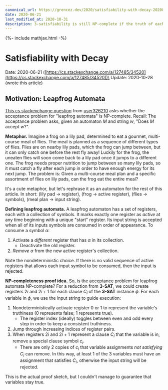 ```yaml
---
canonical_url: https://grencez.dev/2020/satisfiability-with-decay-20200621.md
date: 2020-06-21
last_modified_at: 2020-10-31
description: 3-satisfiability is still NP-complete if the truth of each variable can nondeterministically decay to false during evaluation of subsequent clauses.
---
```


{%- include mathjax.html -%}

# Satisfiability with Decay

Date: 2020-06-21 ([https://cs.stackexchange.com/a/127485/34520](https://cs.stackexchange.com/a/127485/34520))\
Update: 2020-10-28 (wrote this article)

## Motivation: Leapfrog Automata

[This cs.stackexchange question](https://cs.stackexchange.com/q/127268) from [user326210](https://cs.stackexchange.com/users/86017/user326210) asks whether the acceptance problem for "leapfrog automata" is NP-complete.
Recall: The acceptance problem asks, given an automaton $M$ and string $w$, "Does $M$ accept $w$?".

**Metaphor.**
Imagine a frog on a lily pad, determined to eat a gourmet, multi-course meal of flies.
The meal is planned as a sequence of different types of flies.
Flies are on nearby lily pads, which the frog can jump between, but it can only catch one before the rest fly away!
Luckily for the frog, the uneaten flies will soon come back to a lily pad once it jumps to a different one.
The frog needs proper nutrition to jump between so many lily pads, so it must catch a fly after each jump in order to have enough energy for its next jump.
The problem is: Given a multi-course meal plan and a specific assortment of flies on lily pads, can the frog eat the entire meal?

It's a cute metaphor, but let's rephrase it as an automaton for the rest of this article.
In short: (lily pad -> register), (frog -> active register), (flies -> symbols), (meal plan -> input string).

**Defining leapfrog automata.**
A leapfrog automaton has a set of registers, each with a collection of symbols.
It marks exactly one register as *active* at any time beginning with a unique "start" register.
Its input string is accepted when all of its inputs symbols are consumed in order of appearance.
To consume a symbol $\alpha$:

1. Activate a *different* register that has $\alpha$ in its collection.
   * Deactivate the old register.
2. *Remove* $\alpha$ from the new active register's collection.

Note the nondeterministic choice.
If there is no valid sequence of active registers that allows each input symbol to be consumed, then the input is rejected.

**NP-completeness proof idea.**
So, is the acceptance problem for leapfrog automata NP-complete?
For a reduction from **3-SAT**, we could create registers $2i$ and $2i+1$ for each clause $C_i$ of the **3-SAT** instance $\phi$.
For each variable in $\phi$, we use the input string to guide execution:

1. Nondeterministically activate register $0$ or $1$ to represent the variable's truthiness ($0$ represents false; $1$ represents true).
   * The register index (ideally) toggles between even and odd every step in order to keep a consistent truthiness.
2. Jump through increasing indices of register pairs.
3. When registers $2i$ and $2i+1$ represent a clause $C_i$ that the variable is in, remove a special clause symbol $c_i$.
   * There are only $2$ copies of $c_i$ that variable assignments *not satisfying* $C_i$ can remove.
     In this way, at least $1$ of the $3$ variables must have an assignment that satisfies $C_i$, otherwise the input string will be rejected.

This is the actual proof sketch, but I couldn't manage to guarantee that variables stay true.
